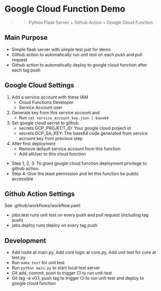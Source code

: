 # Google Cloud Function Demo
>> Python Flask Server + Github Action + Google Cloud Function

## Main Purpose
* Simple flask server with simple test just for demo
* Github action to automatically run unit test on each push and pull request
* Github action to automatically deploy to google cloud function after each tag push

## Google Cloud Settings
1. Add a service account with these IAM
    + Cloud Functions Developer
    + Service Account user
2. Generate key from this service account and
    + Run `cat service_account_key.json | base64`
3. Set google cloud secret to github
    + secrets.GCP_PROJECT_ID: Your google cloud project id
    + secrets.GCP_SA_KEY: The base64 code generated from service account key from previous step
4. After first deployment
    + Remove default service account from this function
    + Add allUser to this cloud function
* Step 1, 2, 3: To grant google cloud function deployment privilege to github action.
* Step 4: Give the least permission and let this function be public accessible

## Github Action Settings
See .github/workflows/workflow.yaml
* jobs.test runs unit test on every push and pull request (including tag push)
* jobs.deploy runs deploy on every tag push

## Development
* Add route at main.py, Add core logic at core.py, Add unit test for core at test.py
* Run `make test` for unit test
* Run `python main.py` to start local test server
* Git add, commit, push to trigger CI to run unit-test
* Git tag -a v0.1, push tag to trigger CI to run unit-test and deploy to google cloud function
